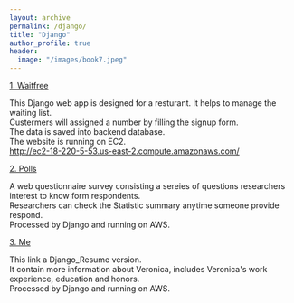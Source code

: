 ```yaml
---
layout: archive
permalink: /django/
title: "Django"
author_profile: true
header:
  image: "/images/book7.jpeg"
---  
```



[1. Waitfree](http://ec2-18-220-5-53.us-east-2.compute.amazonaws.com/) 

   This Django web app is designed for a resturant. It helps to manage the waiting list.  
   Custermers will assigned a number by filling the signup form.  
   The data is saved into backend database.  
   The website is running on EC2.  
   http://ec2-18-220-5-53.us-east-2.compute.amazonaws.com/

[2. Polls](https://www.google.com)  

   A web questionnaire survey consisting a sereies of questions researchers interest to know form respondents.  
   Researchers can check the Statistic summary anytime someone provide respond.  
   Processed by Django and running on AWS.  
    

[3. Me](https://www.google.com)  

   This link a Django_Resume version.  
   It contain more information about Veronica, includes Veronica's work experience, education and honors.  
   Processed by Django and running on AWS.  
   

